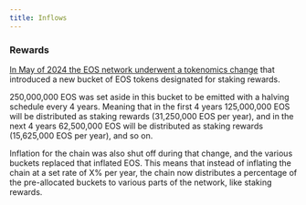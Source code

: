 ```yaml
---
title: Inflows
---
```


<head>
    <title>Staking Inflows</title>
</head>


### Rewards

[In May of 2024 the EOS network underwent a tokenomics change](https://eosnetwork.com/blog/eos-network-approves-tokenomics-proposal-ushering-in-a-new-era-for-eos/) that introduced a new bucket
of EOS tokens designated for staking rewards.

250,000,000 EOS was set aside in this bucket to be emitted with a halving schedule every 4 years. Meaning that in
the first 4 years 125,000,000 EOS will be distributed as staking rewards (31,250,000 EOS per year), and in the next 4 years
62,500,000 EOS will be distributed as staking rewards (15,625,000 EOS per year), and so on.

Inflation for the chain was also shut off during that change, and the various buckets replaced that inflated EOS.
This means that instead of inflating the chain at a set rate of X% per year, the chain now distributes a percentage of the
pre-allocated buckets to various parts of the network, like staking rewards.